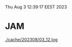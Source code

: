 Thu Aug  3 12:39:17 EEST 2023
# JAM
<a href='./cache/202308/03_12.log'>./cache/202308/03_12.log</a>
